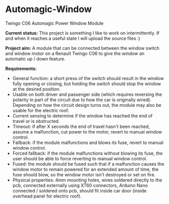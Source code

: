 # Automagic-Window
Twingo C06 Automagic Power Window Module

**Current status:** This project is something I like to work on intermittently. If and when it reaches a useful state I will upload the source files :)

**Project aim:** A module that can be connected between the window switch and window motor on a Renault Twingo C06 to give the window an automatic up / down feature.

**Requirements:**
- General function: a short press of the switch should result in the window fully opening or closing, but holding the switch should stop the window at the desired position.
- Usable on both driver and passenger side (which requires reversing the polarity in part of the circuit due to how the car is originally wired). Depending on how the circuit design turns out, the module may also be usable for the electric roof.
- Current sensing to determine if the window has reached the end of travel or is obstructed.
- Timeout: if after X seconds the end of travel hasn't been reached, assume a malfunction, cut power to the motor, revert to manual window control.
- Fallback: if the module malfunctions and blows its fuse, revert to manual window control.
- Forced fallback: if the module malfunctions without blowing its fuse, the user should be able to force reverting to manual window control.
- Fused: the module should be fused such that if a malfunction causes the window motor to remain powered for an extended amount of time, the fuse should blow, so the window motor isn't destroyed or set on fire.
- Physical properties: 4mm mounting holes, wires soldered directly to the pcb, connected externally using XT60 connectors, Arduino Nano connected / soldered onto pcb, should fit inside car door (inside overhead panel for electric roof).
